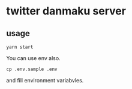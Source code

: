 # twitter danmaku server

## usage

`yarn start`

You can use env also.

`cp .env.sample .env`

and fill environment variabvles.

